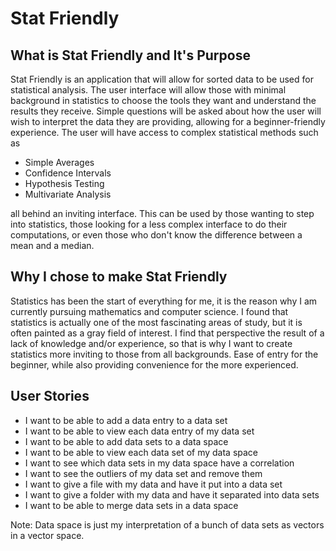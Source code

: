 # Stat Friendly

## What is Stat Friendly and It's Purpose

Stat Friendly is an application that will allow for sorted data to be used for statistical analysis. The user interface will allow those with minimal background in statistics to choose the tools they want and understand the results they receive. Simple questions will be asked about how the user will wish to interpret the data they are providing, allowing for a beginner-friendly experience. The user will have access to complex statistical methods such as

* Simple Averages
* Confidence Intervals
* Hypothesis Testing
* Multivariate Analysis

all behind an inviting interface. This can be used by those wanting to step into statistics, those looking for a less complex interface to do their computations, or even those who don't know the difference between a mean and a median.


## Why I chose to make Stat Friendly

Statistics has been the start of everything for me, it is the reason why I am currently pursuing mathematics and computer science. I found that statistics is actually one of the most fascinating areas of study, but it is often painted as a gray field of interest. I find that perspective the result of a lack of knowledge and/or experience, so that is why I want to create statistics more inviting to those from all backgrounds. Ease of entry for the beginner, while also providing convenience for the more experienced. 

## User Stories
* I want to be able to add a data entry to a data set
* I want to be able to view each data entry of my data set
* I want to be able to add data sets to a data space
* I want to be able to view each data set of my data space
* I want to see which data sets in my data space have a correlation
* I want to see the outliers of my data set and remove them
* I want to give a file with my data and have it put into a data set
* I want to give a folder with my data and have it separated into data sets
* I want to be able to merge data sets in a data space

Note: Data space is just my interpretation of a bunch of data sets as vectors in a vector space.